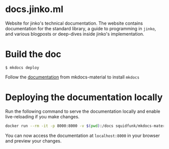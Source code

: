 # docs.jinko.ml

Website for jinko's technical documentation. The website contains documentation for the standard library, a guide to programming in `jinko`, and various blogposts or deep-dives inside jinko's implementation.

# Build the doc
```console
$ mkdocs deploy
```

Follow the [documentation](https://squidfunk.github.io/mkdocs-material/getting-started/) from mkdocs-material to install `mkdocs`

# Deploying the documentation locally

Run the following command to serve the documentation locally and enable live-reloading if you make changes.

```sh
docker run --rm -it -p 8000:8000 -v $(pwd):/docs squidfunk/mkdocs-material
```

You can now access the documentation at `localhost:8000` in your browser and preview your changes.

